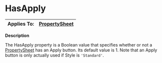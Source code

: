




<h1 class="heading"><span class="name">HasApply</span></h1>

| Applies To: | [PropertySheet](../a-z/propertysheet.md) |
| --- | ---  |


**Description**


The HasApply property is a Boolean value that specifies whether or not a [PropertySheet](../a-z/propertysheet.md) has an Apply button.  Its default value is 1. Note that an Apply button is only actually used if Style is `'Standard'`.



